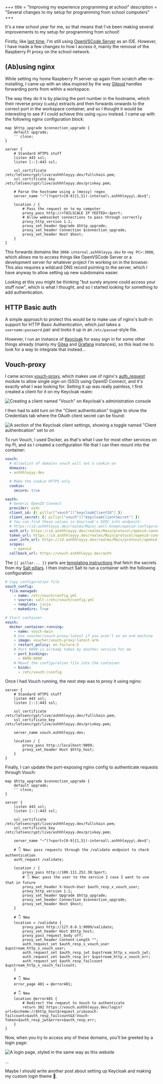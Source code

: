 +++
title = "Improving my experience programming at school"
description = "Several changes to my setup for programming from school computers"
+++

It's a new school year for me, so that means that I've been making several improvements to my setup for programming from school!

Firstly, like [last time](/blog/2022-05-12-programming-at-school), I'm still using [OpenVSCode Server](/blog/2022-05-12-programming-at-school#openvscode-server) as an IDE. However, I have made a few changes to how I access it, mainly the removal of the Raspberry Pi proxy on the school network.

## (Ab)using nginx

While setting my home Raspberry Pi server up again from scratch after re-installing, I came up with an idea inspired by the way [Gitpod](https://gitpod.io/) handles forwarding ports from within a workspace.

The way they do it is by placing the port number in the hostname, which their reverse proxy (`caddy`) extracts and then forwards onwards to the correct port in the workspace container, and so I thought it would be interesting to see if I could achieve this using `nginx` instead. I came up with the following nginx configuration block:

```
map $http_upgrade $connection_upgrade {
	default upgrade;
	'' close;
}

server {
	# Standard HTTPS stuff
	listen 443 ssl;
	listen [::]:443 ssl;

	ssl_certificate /etc/letsencrypt/live/ashhhleyyy.dev/fullchain.pem;
	ssl_certificate_key /etc/letsencrypt/live/ashhhleyyy.dev/privkey.pem;

	# Parse the hostname using a (messy) regex
	server_name "~^(?<port>[0-9]{1,5})-internal\.ashhhleyyy\.dev$";

	location / {
		# Pass the request on to my computer
		proxy_pass http://<TAILSCALE IP YEETED>:$port;
		# Allow websocket connections to pass through correctly
		proxy_http_version 1.1;
		proxy_set_header Upgrade $http_upgrade;
		proxy_set_header Connection $connection_upgrade;
		proxy_set_header Host $host;
	}
}
```

This forwards domains like `3000-internal.ashhhleyyy.dev` to `<my PC>:3000`, which allows me to access things like OpenVSCode Server or a development server for whatever project I'm working on in the browser. This also requires a wildcard DNS record pointing to the server, which I have anyway to allow setting up new subdomains easier.

Looking at this you might be thinking "but surely anyone could access your stuff now", which is what I thought, and so I started looking for something to add authentication.

## HTTP Basic auth

A simple approach to protect this would be to make use of nginx's built-in support for HTTP Basic Authentication, which just takes a `username:password` pair and looks it up in an `/etc/passwd`-style file.

However, I run an instance of [Keycloak](https://keycloak.org/) for easy sign in for some other things already (mainly my [Gitea](https://git.ashhhleyyy.dev/) and [Grafana](https://grafana.com) instances), so this lead me to look for a way to integrate that instead...

## Vouch-proxy

I came across [vouch-proxy](https://github.com/vouch/vouch-proxy), which makes use of nginx's [auth_request](http://nginx.org/en/docs/http/ngx_http_auth_request_module.html) module to allow single sign-on (SSO) using OpenID Connect, and it's exactly what I was looking for. Setting it up was really painless, I first created a client for it on my Keycloak realm:

![Creating a client named "Vouch" on Keycloak's administration console](/assets/images/programming-at-school-2/vouch-client.png)

I then had to add turn on the "Client authentication" toggle to show the Credentials tab where the OAuth client secret can be found:

![A section of the Keycloak client settings, showing a toggle named "Client authentication" set to on](/assets/images/programming-at-school-2/vouch-client-authentication.png)

To run Vouch, I used Docker, as that's what I use for most other services on my Pi, and so I created a configuration file that I can then mount into the container:

```yml
vouch:
  # Allowlist of domains vouch will set a cookie on
  domains:
  - ashhhleyyy.dev

  # Make the cookie HTTPS only
  cookie:
    secure: true

oauth:
  # Generic OpenID Connect
  provider: oidc
  client_id: {{ pillar["vouch"]["keycloakClientId"] }}
  client_secret: {{ pillar["vouch"]["keycloakClientSecret"] }}
  # You can find these values in Keycloak's OIDC info endpoint:
  # https://id.ashhhleyyy.dev/realms/Main/.well-known/openid-configuration
  auth_url: https://id.ashhhleyyy.dev/realms/Main/protocol/openid-connect/auth
  token_url: https://id.ashhhleyyy.dev/realms/Main/protocol/openid-connect/token
  user_info_url: https://id.ashhhleyyy.dev/realms/Main/protocol/openid-connect/userinfo
  scopes:
    - openid
  callback_url: https://vouch.ashhhleyyy.dev/auth
```

The `{{ pillar... }}` parts are [templating instructions](https://docs.saltproject.io/salt/user-guide/en/latest/topics/jinja.html) that fetch the secrets from my [Salt pillars](https://docs.saltproject.io/salt/user-guide/en/latest/topics/pillar.html). I then instruct Salt to run a container with the following configuration:

```yml
# Copy configuration file
vouch_config:
  file.managed:
    - name: /etc/vouch/config.yml
    - source: salt://etc/vouch/config.yml
    - template: jinja
    - makedirs: True

# Start container
vouch:
  docker_container.running:
    - name: vouch-main
    # Use voucher/vouch-proxy:latest if you aren't on an arm machine
    - image: voucher/vouch-proxy:latest-arm
    - restart_policy: on-failure:5
    # Port 9090 is already taken by another service for me
    - port_bindings:
      - 9099:9090
    # Mount the configuration file into the container
    - binds:
      - /etc/vouch:/config
```

Once I had Vouch running, the next step was to proxy it using nginx:

```
server {
	# Standard HTTPS stuff
	listen 443 ssl;
	listen [::]:443 ssl;
	
	ssl_certificate /etc/letsencrypt/live/ashhhleyyy.dev/fullchain.pem;
	ssl_certificate_key /etc/letsencrypt/live/ashhhleyyy.dev/privkey.pem;

	server_name vouch.ashhhleyyy.dev;

	location / {
		proxy_pass http://localhost:9099;
		proxy_set_header Host $http_host;
	}
}
```

Finally, I can update the port-exposing nginx config to authenticate requests through Vouch:

```
map $http_upgrade $connection_upgrade {
	default upgrade;
	'' close;
}

server {
	listen 443 ssl;
	listen [::]:443 ssl;

	ssl_certificate /etc/letsencrypt/live/ashhhleyyy.dev/fullchain.pem;
	ssl_certificate_key /etc/letsencrypt/live/ashhhleyyy.dev/privkey.pem;

	server_name "~^(?<port>[0-9]{1,5})-internal\.ashhhleyyy\.dev$";

	# 👇 New: pass requests through the /validate endpoint to check authentication
	auth_request /validate;

	location / {
		proxy_pass http://100.111.252.38:$port;
		# 👇 New: pass the user to the service I case I want to use that in future
		proxy_set_header X-Vouch-User $auth_resp_x_vouch_user;
		proxy_http_version 1.1;
		proxy_set_header Upgrade $http_upgrade;
		proxy_set_header Connection $connection_upgrade;
		proxy_set_header Host $host;
	}

	# 👇 New
	location = /validate {
		proxy_pass http://127.0.0.1:9099/validate;
		proxy_set_header Host $http_host;
		proxy_pass_request_body off;
		proxy_set_header Content-Length "";
		auth_request_set $auth_resp_x_vouch_user $upstream_http_x_vouch_user;
		auth_request_set $auth_resp_jwt $upstream_http_x_vouch_jwt;
		auth_request_set $auth_resp_err $upstream_http_x_vouch_err;
		auth_request_set $auth_resp_failcount $upstream_http_x_vouch_failcount;
	}

	# 👇 New
	error_page 401 = @error401;

	# 👇 New
	location @error401 {
		# Redirect the request to Vouch to authenticate
		return 302 https://vouch.ashhhleyyy.dev/login?url=$scheme://$http_host$request_uri&vouch-failcount=$auth_resp_failcount&X-Vouch-Token=$auth_resp_jwt&error=$auth_resp_err;
	}
}
```

Now, when you try to access any of these domains, you'll be greeted by a login page:

![A login page, styled in the same way as this website](/assets/images/programming-at-school-2/keycloak-login.png)

...

Maybe I should write another post about setting up Keycloak and making my custom login theme 🤔.
